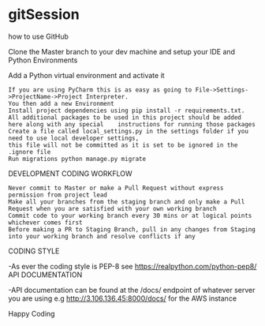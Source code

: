 # gitSession
how to use GitHub


Clone the Master branch to your dev machine and setup your IDE and Python Environments

Add a Python virtual environment and activate it

    If you are using PyCharm this is as easy as going to File->Settings->ProjectName->Project Interpreter. 
    You then add a new Environment
    Install project dependencies using pip install -r requirements.txt. 
    All additional packages to be used in this project should be added here along with any special    instructions for running those packages
    Create a file called local_settings.py in the settings folder if you need to use local developer settings,
    this file will not be committed as it is set to be ignored in the .ignore file
    Run migrations python manage.py migrate
    
DEVELOPMENT
CODING WORKFLOW

    Never commit to Master or make a Pull Request without express permission from project lead
    Make all your branches from the staging branch and only make a Pull Request when you are satisfied with your own working branch
    Commit code to your working branch every 30 mins or at logical points whichever comes first
    Before making a PR to Staging Branch, pull in any changes from Staging into your working branch and resolve conflicts if any

CODING STYLE

-As ever the coding style is PEP-8 see https://realpython.com/python-pep8/
API DOCUMENTATION

-API documentation can be found at the /docs/ endpoint of whatever server you are using e.g http://3.106.136.45:8000/docs/ for the AWS instance

Happy Coding
